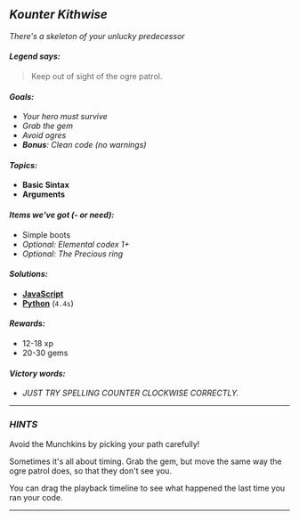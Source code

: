 ## _Kounter Kithwise_

_There's a skeleton of your unlucky predecessor_

#### _Legend says:_
> Keep out of sight of the ogre patrol.

#### _Goals:_
+ _Your hero must survive_
+ _Grab the gem_
+ _Avoid ogres_
+ _**Bonus**: Clean code (no warnings)_

#### _Topics:_
+ **Basic Sintax**
+ **Arguments**

#### _Items we've got (- or need):_
+ Simple boots
+ _Optional: Elemental codex 1+_
+ _Optional: The Precious ring_

#### _Solutions:_
+ **[JavaScript](kounterKithwise.js)**
+ **[Python](kounter_kithwise.py)** (`4.4s`)

#### _Rewards:_
+ 12-18 xp
+ 20-30 gems

#### _Victory words:_
+ _JUST TRY SPELLING COUNTER CLOCKWISE CORRECTLY._

___

### _HINTS_

Avoid the Munchkins by picking your path carefully!

Sometimes it's all about timing. Grab the gem, but move the same way the ogre patrol does, so that they don't see you.

You can drag the playback timeline to see what happened the last time you ran your code.

___

